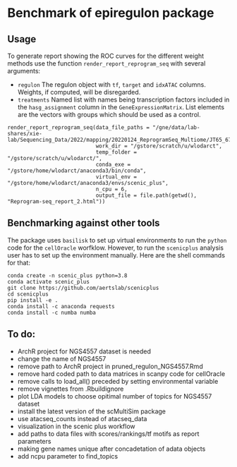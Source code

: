 # Benchmark of epiregulon package

## Usage
To generate report showing the ROC curves for the different weight methods use the function
`render_report_reprogram_seq` with several arguments:
- `regulon` The regulon object with `tf`, `target` and `idxATAC` columns. Weights, if computed,
will be disregarded. 
- `treatments` Named list with names being transcription factors included in the `hasg_assignment` column in
the `GeneExpressionMatrix`. List elements are the vectors with groups which should be used as a control.

```
render_report_reprogram_seq(data_file_paths = "/gne/data/lab-shares/xie-lab/Sequencing_Data/2022/mapping/20220124_ReprogramSeq_Multiome/JT65_67/outs/",
                            work_dir = "/gstore/scratch/u/wlodarct",
                            temp_folder = "/gstore/scratch/u/wlodarct/",
                            conda_exe = "/gstore/home/wlodarct/anaconda3/bin/conda",
                            virtual_env = "/gstore/home/wlodarct/anaconda3/envs/scenic_plus",
                            n_cpu = 6,
                            output_file = file.path(getwd(), "Reprogram-seq_report_2.html"))
```


## Benchmarking against other tools
The package uses `basilisk` to set up virtual environments to run the `python` code for the `cellOracle` worfklow.
However, to run the `scenicplus` analysis user has to set up the environment manually. Here are the shell 
commands for that:
```
conda create -n scenic_plus python=3.8
conda activate scenic_plus
git clone https://github.com/aertslab/scenicplus
cd scenicplus
pip install -e .
conda install -c anaconda requests
conda install -c numba numba
```

## To do:
- ArchR project for NGS4557 dataset is needed
- change the name of NGS4557 
- remove path to ArchR project in pruned_regulon_NGS4557.Rmd
- remove hard coded path to data matrices in scanpy code for cellOracle
- remove calls to load_all() preceded by setting environmental variable
- remove vignettes from .Rbuildignore
- plot LDA models to choose opitimal number of topics for NGS4557 dataset
- install the latest version of the scMultiSim package
- use atacseq_counts instead of atacseq_data
- visualization in the scenic plus workflow 
- add paths to data files with scores/rankings/tf motifs as report parameters  
- making gene names unique after concadetation of adata objects
- add ncpu parameter to find_topics
